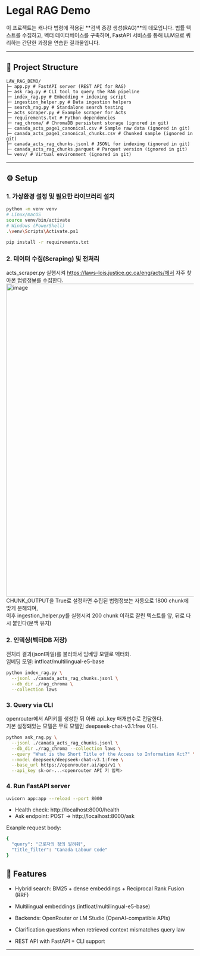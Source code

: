 # Legal RAG Demo

이 프로젝트는 캐나다 법령에 적용된 **검색 증강 생성(RAG)**의 데모입니다. 
법률 텍스트를 수집하고, 벡터 데이터베이스를 구축하며, FastAPI 서비스를 통해 LLM으로 쿼리하는 간단한 과정을 연습한 결과물입니다.

---

## 📂 Project Structure
```
LAW_RAG_DEMO/
├─ app.py # FastAPI server (REST API for RAG)
├─ ask_rag.py # CLI tool to query the RAG pipeline
├─ index_rag.py # Embedding + indexing script
├─ ingestion_helper.py # Data ingestion helpers
├─ search_rag.py # Standalone search testing
├─ acts_scraper.py # Example scraper for Acts
├─ requirements.txt # Python dependencies
├─ rag_chroma/ # ChromaDB persistent storage (ignored in git)
├─ canada_acts_page1_canonical.csv # Sample raw data (ignored in git)
├─ canada_acts_page1_canonical_chunks.csv # Chunked sample (ignored in git)
├─ canada_acts_rag_chunks.jsonl # JSONL for indexing (ignored in git)
├─ canada_acts_rag_chunks.parquet # Parquet version (ignored in git)
└─ venv/ # Virtual environment (ignored in git)
```
---

## ⚙️ Setup

### 1. 가상환경 설정 및 필요한 라이브러리 설치
```bash
python -m venv venv
# Linux/macOS
source venv/bin/activate
# Windows (PowerShell)
.\venv\Scripts\Activate.ps1

pip install -r requirements.txt
```

### 2. 데이터 수집(Scraping) 및 전처리
acts_scraper.py 실행시켜 https://laws-lois.justice.gc.ca/eng/acts/에서 자주 찾아본 법령정보를 수집한다.
<img width="838" height="838" alt="image" src="https://github.com/user-attachments/assets/87950b5b-8094-4490-9127-10216aab7ac6" />
<br/> CHUNK_OUTPUT을 True로 설정하면 수집된 법령정보는 자동으로 1800 chunk에 맞게 분해되며,
<br/> 이후 ingestion_helper.py를 실행시켜 200 chunk 이하로 잘린 텍스트를 앞, 뒤로 다시 붙인다(문맥 유지)

### 2. 인덱싱(벡터DB 저장)
전처리 결과(jsonl파일)를 불러와서 임베딩 모델로 벡터화.
<br/> 임베딩 모델: intfloat/multilingual-e5-base

```bash
python index_rag.py \
  --jsonl ./canada_acts_rag_chunks.jsonl \
  --db_dir ./rag_chroma \
  --collection laws
```

### 3. Query via CLI
openrouter에서 API키를 생성한 뒤 아래 api_key 매개변수로 전달한다.
<br/> 기본 설정돼있는 모델은 무료 모델인 deepseek-chat-v3.1:free 이다.
```bash
python ask_rag.py \
  --jsonl ./canada_acts_rag_chunks.jsonl \
  --db_dir ./rag_chroma --collection laws \
  --query "What is the Short Title of the Access to Information Act?" \
  --model deepseek/deepseek-chat-v3.1:free \
  --base_url https://openrouter.ai/api/v1 \
  --api_key sk-or-...<openrouter API 키 입력>
```

### 4. Run FastAPI server
```bash
uvicorn app:app --reload --port 8000
```
- Health check: http://localhost:8000/health
- Ask endpoint: POST → http://localhost:8000/ask

Exanple request body:
```bash
{
  "query": "근로자의 정의 알려줘",
  "title_filter": "Canada Labour Code"
}
```

## 🧩 Features

- Hybrid search: BM25 + dense embeddings + Reciprocal Rank Fusion (RRF)

- Multilingual embeddings (intfloat/multilingual-e5-base)

- Backends: OpenRouter or LM Studio (OpenAI-compatible APIs)

- Clarification questions when retrieved context mismatches query law

- REST API with FastAPI + CLI support

---
